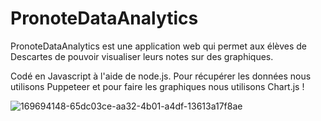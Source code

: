 # PronoteDataAnalytics

PronoteDataAnalytics est une application web qui permet aux élèves de Descartes de pouvoir visualiser leurs notes sur des graphiques.

Codé en Javascript à l'aide de node.js.
Pour récupérer les données nous utilisons Puppeteer et pour faire les graphiques nous utilisons Chart.js !

![169694148-65dc03ce-aa32-4b01-a4df-13613a17f8ae](https://user-images.githubusercontent.com/80203026/175023147-6268ac66-5533-41d9-ac49-fe060efec022.png)
